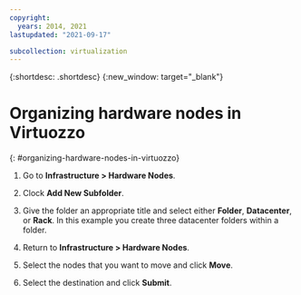 ```yaml
---
copyright:
  years: 2014, 2021
lastupdated: "2021-09-17"

subcollection: virtualization
---
```

{:shortdesc: .shortdesc}
{:new_window: target="_blank"}

# Organizing hardware nodes in Virtuozzo
{: #organizing-hardware-nodes-in-virtuozzo}

1. Go to **Infrastructure > Hardware Nodes**.
2. Clock **Add New Subfolder**.
3. Give the folder an appropriate title and select either **Folder**, **Datacenter**, or **Rack**.  In this example you create three datacenter folders within a folder. 
   
   
4. Return to **Infrastructure > Hardware Nodes**.
5. Select the nodes that you want to move and click **Move**.
6. Select the destination and click **Submit**.
